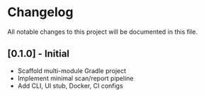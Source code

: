 # Changelog

All notable changes to this project will be documented in this file.

## [0.1.0] - Initial
- Scaffold multi-module Gradle project
- Implement minimal scan/report pipeline
- Add CLI, UI stub, Docker, CI configs

